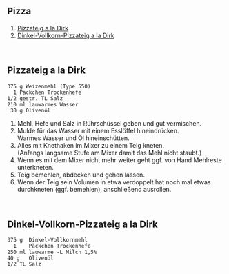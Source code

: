 ## Pizza

1. [Pizzateig a la Dirk](#pizzateig-a-la-dirk)
1. [Dinkel-Vollkorn-Pizzateig a la Dirk](#dinkel-vollkorn-pizzateig-a-la-dirk)


&nbsp;


Pizzateig a la Dirk
-------------------

```
375 g Weizenmehl (Type 550)
  1 Päckchen Trockenhefe
1/2 gestr. TL Salz
210 ml lauwarmes Wasser
 30 g Olivenöl
```

1. Mehl, Hefe und Salz in Rührschüssel geben und gut vermischen.
1. Mulde für das Wasser mit einem Esslöffel hineindrücken.  
   Warmes Wasser und Öl hineinschütten.
1. Alles mit Knethaken im Mixer zu einem Teig kneten.  
   (Anfangs langsame Stufe am Mixer damit das Mehl nicht staubt.)
1. Wenn es mit dem Mixer nicht mehr weiter geht ggf. von Hand Mehlreste unterkneten.
1. Teig bemehlen, abdecken und gehen lassen.
1. Wenn der Teig sein Volumen in etwa verdoppelt hat noch mal etwas durchkneten (ggf. bemehlen), anschließend ausrollen.


&nbsp;


Dinkel-Vollkorn-Pizzateig a la Dirk
-----------------------------------

```
375 g  Dinkel-Vollkornmehl
  1    Päckchen Trockenhefe
250 ml lauwarme -L Milch 1,5%
40 g   Olivenöl
1/2 TL Salz
```
